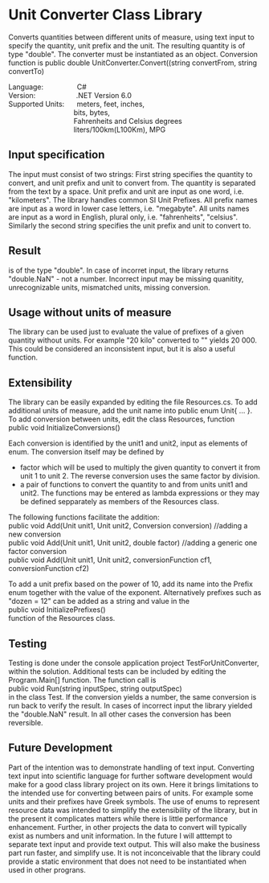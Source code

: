 # Unit Converter Class Library

Converts quantities between different units of measure, using text input to specify the quantity, unit prefix and the unit. The resulting quantity is of type "double". The converter must be instantiated as an object. Conversion function is 
public double UnitConverter.Convert((string convertFrom, string convertTo)

Language:&emsp;&emsp;&emsp;&emsp;&ensp;	C#<br />
Version:&emsp;&emsp;&emsp;&emsp;&emsp;&ensp;	.NET Version 6.0<br />
Supported Units:&emsp;&ensp;			meters, feet, inches, <br />
			&emsp;&emsp;&emsp;&emsp;&emsp;&emsp;&emsp;&emsp;&emsp; bits, bytes, <br />
			&emsp;&emsp;&emsp;&emsp;&emsp;&emsp;&emsp;&emsp;&emsp; Fahrenheits and Celsius degrees<br />
			&emsp;&emsp;&emsp;&emsp;&emsp;&emsp;&emsp;&emsp;&emsp; liters/100km(L100Km), MPG<br />


## Input specification
The input must consist of two strings:
First string specifies the quantity to convert, and unit prefix and unit to convert from. The quantity is separated from the text by a space. Unit prefix and unit are input as one word, i.e. "kilometers". The library handles common SI Unit Prefixes. 
All prefix names are input as a word in lower case letters, i.e. "megabyte". 
All units names are input as a word in English, plural only, i.e. "fahrenheits", "celsius".
Similarly the second string specifies the unit prefix and unit to convert to.

## Result
is of the type "double". In case of incorret input, the library returns "double.NaN" - not a number. Incorrect input may be missing quanitity, unrecognizable units, mismatched units, missing conversion.

## Usage without units of measure
The library can be used just to evaluate the value of prefixes of a given quantity without units. For example "20 kilo" converted to "" yields 20 000. This could be considered an inconsistent input, but it is also a useful function.

## Extensibility
The library can be easily expanded by editing the file Resources.cs. 
To add additional units of measure, add the unit name into public enum Unit{ ... }. 
To add conversion between units, edit the class Resources, function <br />
public void InitializeConversions()

Each conversion is identified by the unit1 and unit2, input as elements of enum. The conversion itself may be defined by
- factor which will be used to multiply the given quantity to convert it from unit 1 to unit 2. The reverse conversion uses the same factor by division.
- a pair of functions to convert the quantity to and from units unit1 and unit2. The functions may be entered as lambda expressions or they may be defined    sepparately as members of the Resources class.

The following functions facilitate the addition: <br />
public void Add(Unit unit1, Unit unit2, Conversion conversion) //adding a new conversion<br />
public void Add(Unit unit1, Unit unit2, double factor) //adding a generic one factor conversion<br />
public void Add(Unit unit1, Unit unit2, conversionFunction cf1, conversionFunction cf2)<br />

To add a unit prefix based on the power of 10, add its name into the Prefix enum together with the value of the exponent. Alternatively prefixes such as "dozen = 12" can be added as a string and value in the <br />
public void InitializePrefixes() <br />
function of the Resources class.

## Testing
Testing is done under the console application project TestForUnitConverter, within the solution. Additional tests can be included by editing the Program.Main[] function. The function call is <br />
public void Run(string inputSpec, string outputSpec)<br />
in the class Test. If the conversion yields a number, the same conversion is run back to verify the result. In cases of incorrect input the library yielded the "double.NaN" result. In all other cases the conversion has been reversible. 

## Future Development
Part of the intention was to demonstrate handling of text input. Converting text input into scientific language for further software development would make for a good class library project on its own. Here it brings limitations to the intended use for converting between pairs of units. For example some units and their prefixes have Greek symbols. The use of enums to represent resource data was intended to simplify the extensibility of the library, but in the present it complicates matters while there is little performance enhancement. Further, in other projects the data to convert will typically exist as numbers and unit information. In the future I will atttempt to separate text input and provide text output. This will also make the business part run faster, and simplify use. It is not inconceivable that the library could provide a static environment that does not need to be instantiated when used in other prograns.
